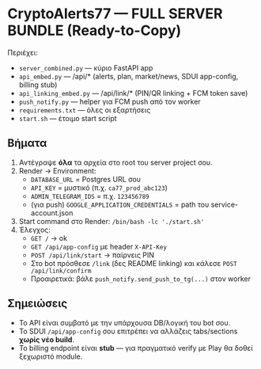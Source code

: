 # CryptoAlerts77 — FULL SERVER BUNDLE (Ready-to-Copy)

Περιέχει:
- `server_combined.py` — κύριο FastAPI app
- `api_embed.py` — /api/* (alerts, plan, market/news, SDUI app-config, billing stub)
- `api_linking_embed.py` — /api/link/* (PIN/QR linking + FCM token save)
- `push_notify.py` — helper για FCM push από τον worker
- `requirements.txt` — όλες οι εξαρτήσεις
- `start.sh` — έτοιμο start script

## Βήματα
1) Αντέγραψε **όλα** τα αρχεία στο root του server project σου.
2) Render → Environment:
   - `DATABASE_URL`  = Postgres URL σου
   - `API_KEY`       = μυστικό (π.χ. `ca77_prod_abc123`)
   - `ADMIN_TELEGRAM_IDS` = π.χ. `123456789`
   - (για push) `GOOGLE_APPLICATION_CREDENTIALS` = path του service-account.json
3) Start command στο Render: `/bin/bash -lc './start.sh'`
4) Έλεγχος:
   - `GET /` → ok
   - `GET /api/app-config` με header `X-API-Key`
   - `POST /api/link/start` → παίρνεις PIN
   - Στο bot πρόσθεσε `/link` (δες README linking) και κάλεσε `POST /api/link/confirm`
   - Προαιρετικά: βάλε `push_notify.send_push_to_tg(...)` στον worker

## Σημειώσεις
- Το API είναι συμβατό με την υπάρχουσα DB/λογική του bot σου.
- Το SDUI `/api/app-config` σου επιτρέπει να αλλάζεις tabs/sections **χωρίς νέο build**.
- Το billing endpoint είναι **stub** — για πραγματικό verify με Play θα δοθεί ξεχωριστό module.
